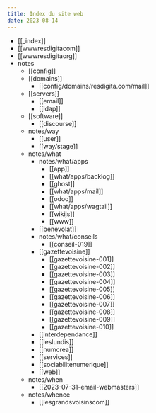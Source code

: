 ```yaml
---
title: Index du site web
date: 2023-08-14
---
```



- [[_index]]
- [[wwwresdigitacom]]
- [[wwwresdigitaorg]]
- notes
	- [[config]]
	- [[domains]]
	  - [[config/domains/resdigita.com/mail]]
	- [[servers]]
	  - [[email]]
	  - [[ldap]]
	- [[software]]
	  - [[discourse]]
	- notes/way
	  - [[user]]
	  - [[way/stage]]
	- notes/what
	  - notes/what/apps
		- [[app]]
		- [[what/apps/backlog]]
		- [[ghost]]
		- [[what/apps/mail]]
		- [[odoo]]
		- [[what/apps/wagtail]]
		- [[wikijs]]
		- [[www]]
	  - [[benevolat]]
	  - notes/what/conseils
		- [[conseil-019]]
	  - [[gazettevoisine]]
		- [[gazettevoisine-001]]
		- [[gazettevoisine-002]]
		- [[gazettevoisine-003]]
		- [[gazettevoisine-004]]
		- [[gazettevoisine-005]]
		- [[gazettevoisine-006]]
		- [[gazettevoisine-007]]
		- [[gazettevoisine-008]]
		- [[gazettevoisine-009]]
		- [[gazettevoisine-010]]
	  - [[interdependance]]
	  - [[leslundis]]
	  - [[numcrea]]
	  - [[services]]
	  - [[sociabilitenumerique]]
	  - [[web]]
	- notes/when
	  - [[2023-07-31-email-webmasters]]
	- notes/whence
	  - [[lesgrandsvoisinscom]]